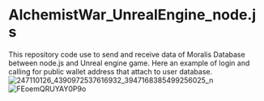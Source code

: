 # AlchemistWar_UnrealEngine_node.js
This repository code use to send and receive data of Moralis Database between node.js and Unreal engine game.
Here an example of login and calling for public wallet address that attach to user database. 
![247110126_4390972537616932_3947168385499256025_n](https://user-images.githubusercontent.com/94365423/142738183-a7274a5d-808b-41dd-a068-9a2a8d9e783f.jpg)
![FEoemQRUYAY0P9o](https://user-images.githubusercontent.com/94365423/142738110-e24b0c7e-1148-4a8b-803c-749d6b18a6a5.png)
